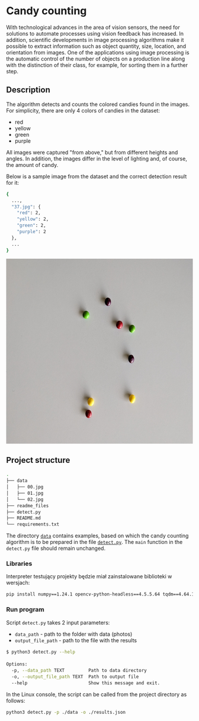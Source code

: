 # **Candy counting**

With technological advances in the area of vision sensors, the need for solutions to automate processes using vision feedback has increased. In addition, scientific developments in image processing algorithms make it possible to extract information such as object quantity, size, location, and orientation from images. One of the applications using image processing is the automatic control of the number of objects on a production line along with the distinction of their class, for example, for sorting them in a further step.


## Description

The algorithm detects and counts the colored candies found in the images. For simplicity, there are only 4 colors of candies in the dataset:
- red
- yellow
- green
- purple

All images were captured "from above," but from different heights and angles. In addition, the images differ in the level of lighting and, of course, the amount of candy.

Below is a sample image from the dataset and the correct detection result for it:

```bash
{
  ...,
  "37.jpg": {
    "red": 2,
    "yellow": 2,
    "green": 2,
    "purple": 2
  },
  ...
}
```

<p align="center">
  <img width="750" height="500" src="./data/37.jpg">
</p>

## Project structure

```bash
.
├── data
│   ├── 00.jpg
│   ├── 01.jpg
│   └── 02.jpg
├── readme_files
├── detect.py
├── README.md
└── requirements.txt
```

The directory [`data`](./data) contains examples, based on which the candy counting algorithm is to be prepared in the file [`detect.py`](./detect.py). The `main` function in the `detect.py` file should remain unchanged. 

### Libraries

Interpreter testujący projekty będzie miał zainstalowane biblioteki w wersjach:
```bash
pip install numpy==1.24.1 opencv-python-headless==4.5.5.64 tqdm==4.64.1 click==8.1.3
```

### Run program

Script `detect.py` takes 2 input parameters:
- `data_path` - path to the folder with data (photos)
- `output_file_path` - path to the file with the results

```bash
$ python3 detect.py --help

Options:
  -p, --data_path TEXT         Path to data directory
  -o, --output_file_path TEXT  Path to output file
  --help                       Show this message and exit.
```

In the Linux console, the script can be called from the project directory as follows:

```bash
python3 detect.py -p ./data -o ./results.json
```
